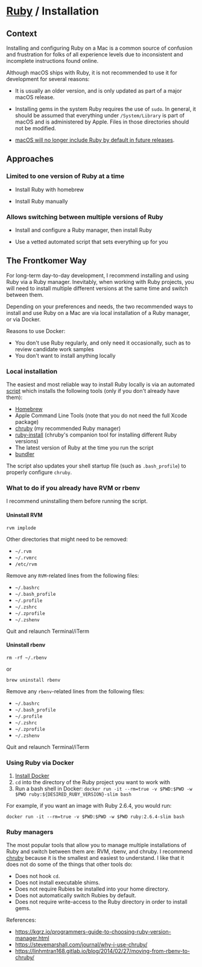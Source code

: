 # [Ruby](./README.md) / Installation

## Context

Installing and configuring Ruby on a Mac is a common source of confusion and
frustration for folks of all experience levels due to inconsistent and
incomplete instructions found online.

Although macOS ships with Ruby, it is not recommended to use it for development
for several reasons:

* It is usually an older version, and is only updated as part of a major macOS
release.

* Installing gems in the system Ruby requires the use of `sudo`. In general, it
should be assumed that everything under `/System/Library` is part of macOS and
is administered by Apple. Files in those directories should not be modified.

* [macOS will no longer include Ruby by default in future releases](https://developer.apple.com/documentation/macos_release_notes/macos_catalina_10_15_beta_9_release_notes).

## Approaches

### Limited to one version of Ruby at a time

* Install Ruby with homebrew

* Install Ruby manually

### Allows switching between multiple versions of Ruby

* Install and configure a Ruby manager, then install Ruby

* Use a vetted automated script that sets everything up for you

## The Frontkomer Way

For long-term day-to-day development, I recommend installing and using Ruby via
a Ruby manager. Inevitably, when working with Ruby projects, you will need to
install multiple different versions at the same time and switch between them.

Depending on your preferences and needs, the two recommended ways to install and
use Ruby on a Mac are via local installation of a Ruby manager, or via Docker.

Reasons to use Docker:

* You don't use Ruby regularly, and only need it occasionally, such as to
review candidate work samples
* You don't want to install anything locally

### Local installation

The easiest and most reliable way to install Ruby locally is via an automated
[script] which installs the following tools (only if you don't already have them):

* [Homebrew](https://brew.sh/)
* Apple Command Line Tools (note that you do not need the full Xcode package)
* [chruby](https://gitlab.com/postmodern/chruby) (my recommended Ruby manager)
* [ruby-install](https://gitlab.com/postmodern/ruby-install) (chruby's companion
tool for installing different Ruby versions)
* The latest version of Ruby at the time you run the script
* [bundler](https://bundler.io/)

The script also updates your shell startup file (such as `.bash_profile`) to
properly configure `chruby`.

[script]: https://gitlab.com/monfresh/install-ruby-on-macos

### What to do if you already have RVM or rbenv

I recommend uninstalling them before running the script.

#### Uninstall RVM

```
rvm implode
```

Other directories that might need to be removed:

* `~/.rvm`
* `~/.rvmrc`
* `/etc/rvm`

Remove any `RVM`-related lines from the following files:

* `~/.bashrc`
* `~/.bash_profile`
* `~/.profile`
* `~/.zshrc`
* `~/.zprofile`
* `~/.zshenv`

Quit and relaunch Terminal/iTerm

#### Uninstall rbenv

```
rm -rf ~/.rbenv
```

or

```
brew uninstall rbenv
```

Remove any `rbenv`-related lines from the following files:

* `~/.bashrc`
* `~/.bash_profile`
* `~/.profile`
* `~/.zshrc`
* `~/.zprofile`
* `~/.zshenv`

Quit and relaunch Terminal/iTerm

### Using Ruby via Docker

1. [Install Docker](https://gitlab.com/webmaeistro/Engineering-Playbook/tree/master/developing/docker#installation)
2. `cd` into the directory of the Ruby project you want to work with
3. Run a bash shell in Docker: `docker run -it --rm=true -v $PWD:$PWD -w $PWD ruby:${DESIRED_RUBY_VERSION}-slim bash`

For example, if you want an image with Ruby 2.6.4, you would run:

```
docker run -it --rm=true -v $PWD:$PWD -w $PWD ruby:2.6.4-slim bash
```

### Ruby managers

The most popular tools that allow you to manage multiple installations of Ruby
and switch between them are: RVM, rbenv, and chruby. I recommend
[chruby](https://gitlab.com/postmodern/chruby) because it is the smallest and
easiest to understand. I like that it does not do some of the things that other
tools do:

* Does not hook `cd`.
* Does not install executable shims.
* Does not require Rubies be installed into your home directory.
* Does not automatically switch Rubies by default.
* Does not require write-access to the Ruby directory in order to install gems.

References:

* <https://kgrz.io/programmers-guide-to-choosing-ruby-version-manager.html>
* <https://stevemarshall.com/journal/why-i-use-chruby/>
* <https://linhmtran168.gitlab.io/blog/2014/02/27/moving-from-rbenv-to-chruby/>
